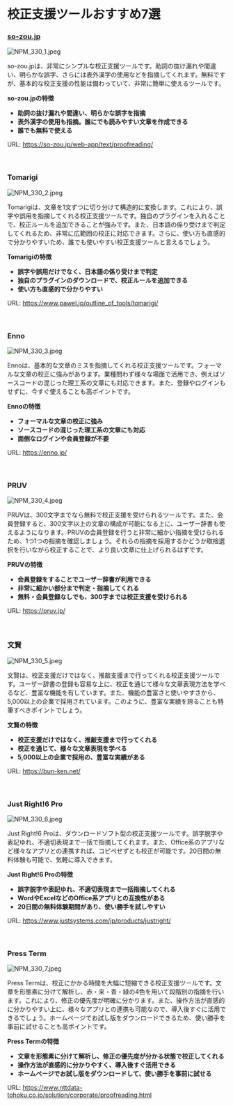# 校正支援ツールおすすめ7選

### [so-zou.jp](http://so-zou.jp/)

![NPM_330_1.jpeg](https://wp.notepm.jp/wp-content/uploads/2022/04/NPM_330_1.jpeg)

so-zou.jpは、非常にシンプルな校正支援ツールです。助詞の抜け漏れや間違い、明らかな誤字、さらには表外漢字の使用などを指摘してくれます。無料ですが、基本的な校正支援の性能は備わっていて、非常に簡単に使えるツールです。

**so-zou.jpの特徴**

- **助詞の抜け漏れや間違い、明らかな誤字を指摘**
- **表外漢字の使用も指摘。誰にでも読みやすい文章を作成できる**
- **誰でも無料で使える**

URL: https://so-zou.jp/web-app/text/proofreading/



　

### Tomarigi

![NPM_330_2.jpeg](https://wp.notepm.jp/wp-content/uploads/2022/04/NPM_330_2.jpeg)

Tomarigiは、文章を1文ずつに切り分けて構造的に変換します。これにより、誤字や誤用を指摘してくれる校正支援ツールです。独自のプラグインを入れることで、校正ルールを追加できることが強みです。また、日本語の係り受けまで判定してくれるため、非常に広範囲の校正に対応できます。さらに、使い方も直感的で分かりやすいため、誰でも使いやすい校正支援ツールと言えるでしょう。

**Tomarigiの特徴**

- **誤字や誤用だけでなく、日本語の係り受けまで判定**
- **独自のプラグインのダウンロードで、校正ルールを追加できる**
- **使い方も直感的で分かりやすい**

URL: https://www.pawel.jp/outline_of_tools/tomarigi/



　

### Enno

![NPM_330_3.jpeg](https://wp.notepm.jp/wp-content/uploads/2022/04/NPM_330_3.jpeg)

Ennoは、基本的な文章のミスを指摘してくれる校正支援ツールです。フォーマルな文章の校正に強みがあります。業種問わず様々な場面で活用でき、例えばソースコードの混じった理工系の文章にも対応できます。また、登録やログインもせずに、今すぐ使えることも高ポイントです。

**Ennoの特徴**

- **フォーマルな文章の校正に強み**
- **ソースコードの混じった理工系の文章にも対応**
- **面倒なログインや会員登録が不要**

URL: https://enno.jp/



　

### PRUV

![NPM_330_4.jpeg](https://wp.notepm.jp/wp-content/uploads/2022/04/NPM_330_4.jpeg)

PRUVは、300文字までなら無料で校正支援を受けられるツールです。また、会員登録すると、300文字以上の文章の構成が可能になる上に、ユーザー辞書も使えるようになります。PRUVの会員登録を行うと非常に細かい指摘を受けられるため、1つ1つの指摘を確認しましょう。それらの指摘を採用するかどうか取捨選択を行いながら校正することで、より良い文章に仕上げられるはずです。

**PRUVの特徴**

- **会員登録をすることでユーザー辞書が利用できる**
- **非常に細かい部分まで判定・指摘してくれる**
- **無料・会員登録なしでも、300字までは校正支援を受けられる**

URL: https://pruv.jp/



　

### 文賢

![NPM_330_5.jpeg](https://wp.notepm.jp/wp-content/uploads/2022/04/NPM_330_5.jpeg)

文賢は、校正支援だけではなく、推敲支援まで行ってくれる校正支援ツールです。ユーザー辞書の登録も容易な上に、校正を通じて様々な文章表現方法を学べるなど、豊富な機能を有しています。また、機能の豊富さと使いやすさから、5,000以上の企業で採用されています。このように、豊富な実績を誇ることも特筆すべきポイントでしょう。

**文賢の特徴**

- **校正支援だけではなく、推敲支援まで行ってくれる**
- **校正を通じて、様々な文章表現を学べる**
- **5,000以上の企業で採用の、豊富な実績がある**

URL: https://bun-ken.net/



　

### Just Right!6 Pro

![NPM_330_6.jpeg](https://wp.notepm.jp/wp-content/uploads/2022/04/NPM_330_6.jpeg)

Just Right!6 Proは、ダウンロードソフト型の校正支援ツールです。誤字脱字や表記ゆれ、不適切表現まで一括で指摘してくれます。また、Office系のアプリなど様々なアプリとの連携すれば、コピペせずとも校正が可能です。20日間の無料体験も可能で、気軽に導入できます。

**Just Right!6 Proの特徴**

- **誤字脱字や表記ゆれ、不適切表現まで一括指摘してくれる**
- **WordやExcelなどのOffice系アプリとの互換性がある**
- **20日間の無料体験期間があり、使い勝手を試しやすい**

URL: https://www.justsystems.com/jp/products/justright/



　

### Press Term

![NPM_330_7.jpeg](https://wp.notepm.jp/wp-content/uploads/2022/04/NPM_330_7.jpeg)

Press Termは、校正にかかる時間を大幅に短縮できる校正支援ツールです。文章を形態素に分けて解析し、赤・来・青・緑の4色を用いて段階別の指摘を行います。これにより、修正の優先度が明確に分かります。また、操作方法が直感的に分かりやすい上に、様々なアプリとの連携も可能なので、導入後すぐに活用できるでしょう。ホームページでお試し版をダウンロードできるため、使い勝手を事前に試せることも高ポイントです。

**Press Termの特徴**

- **文章を形態素に分けて解析し、修正の優先度が分かる状態で校正してくれる**
- **操作方法が直感的に分かりやすく、導入後すぐ活用できる**
- **ホームページでお試し版をダウンロードして、使い勝手を事前に試せる**

URL: https://www.nttdata-tohoku.co.jp/solution/corporate/proofreading.html



　